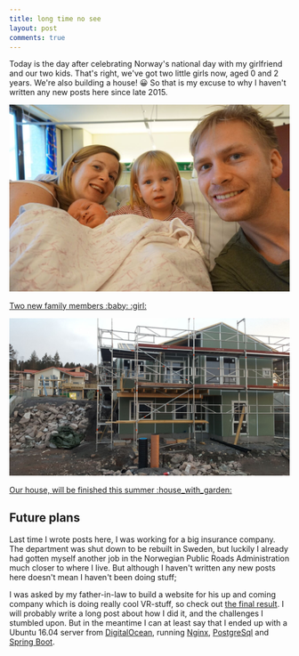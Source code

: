 ```yaml
---
title: long time no see
layout: post
comments: true
---
```

Today is the day after celebrating Norway's national day with my girlfriend and our two kids. That's right, we've got two little girls now, aged 0 and 2 years. We're also building a house! :grinning: So that is my excuse to why I haven't written any new posts here since late 2015.
<div class="row">
  <div class="col-md-6">
    <div class="thumbnail">
      <a href="/images/family.jpg">
        <img src="/images/family.jpg" class="img-responsive" alt="Family">
        <div class="caption">
          <p>Two new family members :baby: :girl:</p>
        </div>
      </a>
    </div>
  </div>
  <div class="col-md-6">
    <div class="thumbnail">
      <a href="/images/house.jpg">
        <img src="/images/house.jpg" class="img-responsive" alt="House">
        <div class="caption">
          <p>Our house, will be finished this summer :house_with_garden:</p>
        </div>
      </a>
    </div>
  </div>
</div>

## Future plans
Last time I wrote posts here, I was working for a big insurance company. The department was shut down to be rebuilt in Sweden, but luckily I already had gotten myself another job in the Norwegian Public Roads Administration much closer to where I live. But although I haven't written any new posts here doesn't mean I haven't been doing stuff;

I was asked by my father-in-law to build a website for his up and coming company which is doing really cool VR-stuff, so check out [the final result](https://realtraining.no). I will probably write a long post about how I did it, and the challenges I stumbled upon. But in the meantime I can at least say that I ended up with a Ubuntu 16.04 server from [DigitalOcean](https://digitalocean.com), running [Nginx](https://nginx.org/), [PostgreSql](https://www.postgresql.org) and [Spring Boot](https://projects.spring.io/spring-boot).
